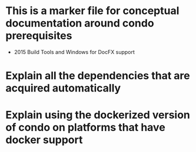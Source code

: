 # This is a marker file for conceptual documentation around condo prerequisites

* 2015 Build Tools and Windows for DocFX support

# Explain all the dependencies that are acquired automatically

# Explain using the dockerized version of condo on platforms that have docker support
